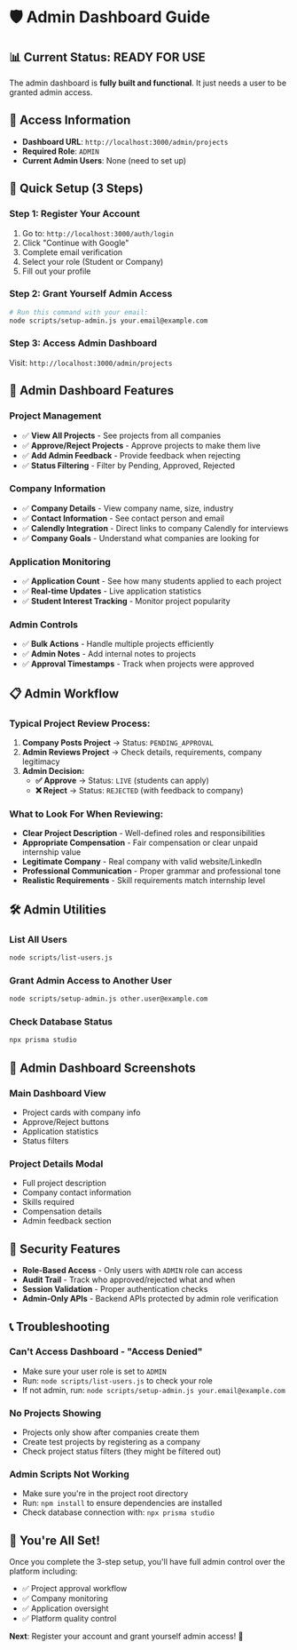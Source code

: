 # 🛡️ Admin Dashboard Guide

## 📊 **Current Status: READY FOR USE**

The admin dashboard is **fully built and functional**. It just needs a user to be granted admin access.

## 🔗 **Access Information**

- **Dashboard URL**: `http://localhost:3000/admin/projects`
- **Required Role**: `ADMIN`
- **Current Admin Users**: None (need to set up)

## 🚀 **Quick Setup (3 Steps)**

### Step 1: Register Your Account
1. Go to: `http://localhost:3000/auth/login`
2. Click "Continue with Google" 
3. Complete email verification
4. Select your role (Student or Company)
5. Fill out your profile

### Step 2: Grant Yourself Admin Access
```bash
# Run this command with your email:
node scripts/setup-admin.js your.email@example.com
```

### Step 3: Access Admin Dashboard
Visit: `http://localhost:3000/admin/projects`

## 🎯 **Admin Dashboard Features**

### **Project Management**
- ✅ **View All Projects** - See projects from all companies
- ✅ **Approve/Reject Projects** - Approve projects to make them live
- ✅ **Add Admin Feedback** - Provide feedback when rejecting
- ✅ **Status Filtering** - Filter by Pending, Approved, Rejected

### **Company Information**
- ✅ **Company Details** - View company name, size, industry
- ✅ **Contact Information** - See contact person and email
- ✅ **Calendly Integration** - Direct links to company Calendly for interviews
- ✅ **Company Goals** - Understand what companies are looking for

### **Application Monitoring**
- ✅ **Application Count** - See how many students applied to each project
- ✅ **Real-time Updates** - Live application statistics
- ✅ **Student Interest Tracking** - Monitor project popularity

### **Admin Controls**
- ✅ **Bulk Actions** - Handle multiple projects efficiently
- ✅ **Admin Notes** - Add internal notes to projects
- ✅ **Approval Timestamps** - Track when projects were approved

## 📋 **Admin Workflow**

### **Typical Project Review Process:**
1. **Company Posts Project** → Status: `PENDING_APPROVAL`
2. **Admin Reviews Project** → Check details, requirements, company legitimacy
3. **Admin Decision:**
   - **✅ Approve** → Status: `LIVE` (students can apply)
   - **❌ Reject** → Status: `REJECTED` (with feedback to company)

### **What to Look For When Reviewing:**
- **Clear Project Description** - Well-defined roles and responsibilities
- **Appropriate Compensation** - Fair compensation or clear unpaid internship value
- **Legitimate Company** - Real company with valid website/LinkedIn
- **Professional Communication** - Proper grammar and professional tone
- **Realistic Requirements** - Skill requirements match internship level

## 🛠️ **Admin Utilities**

### **List All Users**
```bash
node scripts/list-users.js
```

### **Grant Admin Access to Another User**
```bash
node scripts/setup-admin.js other.user@example.com
```

### **Check Database Status**
```bash
npx prisma studio
```

## 🎯 **Admin Dashboard Screenshots**

### **Main Dashboard View**
- Project cards with company info
- Approve/Reject buttons
- Application statistics
- Status filters

### **Project Details Modal**
- Full project description
- Company contact information
- Skills required
- Compensation details
- Admin feedback section

## 🔐 **Security Features**

- **Role-Based Access** - Only users with `ADMIN` role can access
- **Audit Trail** - Track who approved/rejected what and when
- **Session Validation** - Proper authentication checks
- **Admin-Only APIs** - Backend APIs protected by admin role verification

## 📞 **Troubleshooting**

### **Can't Access Dashboard - "Access Denied"**
- Make sure your user role is set to `ADMIN`
- Run: `node scripts/list-users.js` to check your role
- If not admin, run: `node scripts/setup-admin.js your.email@example.com`

### **No Projects Showing**
- Projects only show after companies create them
- Create test projects by registering as a company
- Check project status filters (they might be filtered out)

### **Admin Scripts Not Working**
- Make sure you're in the project root directory
- Run: `npm install` to ensure dependencies are installed
- Check database connection with: `npx prisma studio`

## 🎉 **You're All Set!**

Once you complete the 3-step setup, you'll have full admin control over the platform including:
- ✅ Project approval workflow
- ✅ Company monitoring
- ✅ Application oversight  
- ✅ Platform quality control

**Next**: Register your account and grant yourself admin access! 🚀 